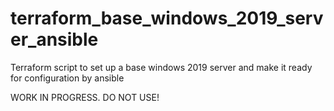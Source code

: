# terraform_base_windows_2019_server_ansible
Terraform script to set up a base windows 2019 server and make it ready for configuration by ansible

WORK IN PROGRESS. DO NOT USE!
